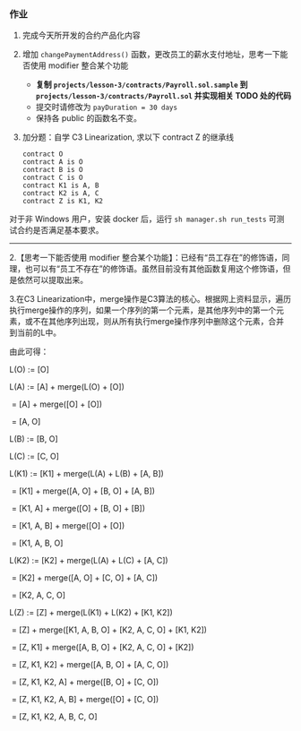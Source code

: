 ### 作业

1. 完成今天所开发的合约产品化内容

2. 增加 `changePaymentAddress()` 函数，更改员工的薪水支付地址，思考一下能否使用 modifier 整合某个功能

    * **复制 `projects/lesson-3/contracts/Payroll.sol.sample` 到 `projects/lesson-3/contracts/Payroll.sol` 并实现相关 TODO 处的代码**
    * 提交时请修改为 `payDuration = 30 days` 
    * 保持各 public 的函数名不变。

3. 加分题：自学 C3 Linearization, 求以下 contract Z 的继承线

    ```
    contract O
    contract A is O
    contract B is O
    contract C is O
    contract K1 is A, B
    contract K2 is A, C
    contract Z is K1, K2
    ```

对于非 Windows 用户，安装 docker 后，运行 `sh manager.sh run_tests` 可测试合约是否满足基本要求。

---

2.【思考一下能否使用 modifier 整合某个功能】：已经有“员工存在”的修饰语，同理，也可以有“员工不存在”的修饰语。虽然目前没有其他函数复用这个修饰语，但是依然可以提取出来。

3.在C3 Linearization中，merge操作是C3算法的核心。根据网上资料显示，遍历执行merge操作的序列，如果一个序列的第一个元素，是其他序列中的第一个元素，或不在其他序列出现，则从所有执行merge操作序列中删除这个元素，合并到当前的L中。

由此可得：

L(O) := [O]

L(A) := [A] + merge(L(O) + [O])

​	= [A] + merge([O] + [O])

​	= [A, O]

L(B) := [B, O]

L(C) := [C, O]

L(K1) := [K1] + merge(L(A) + L(B) + [A, B])

​	= [K1] + merge([A, O] + [B, O] + [A, B])

​	= [K1, A] + merge([O] + [B, O] + [B])

​	= [K1, A, B] + merge([O] + [O])

​	= [K1, A, B, O]

L(K2) := [K2] + merge(L(A) + L(C) + [A, C])

​	= [K2] + merge([A, O] + [C, O] + [A, C])

​	= [K2, A, C, O]

L(Z) := [Z] + merge(L(K1) + L(K2) + [K1, K2])

​	= [Z] + merge([K1, A, B, O] + [K2, A, C, O] + [K1, K2])

​	= [Z, K1] + merge([A, B, O] + [K2, A, C, O] + [K2])

​	= [Z, K1, K2] + merge([A, B, O] + [A, C, O])

​	= [Z, K1, K2, A] + merge([B, O] + [C, O])

​	= [Z, K1, K2, A, B] + merge([O] + [C, O])

​	= [Z, K1, K2, A, B, C, O] 
